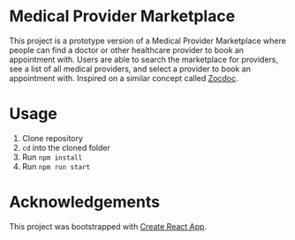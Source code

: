 # Medical Provider Marketplace

This project is a prototype version of a Medical Provider Marketplace where people can find a doctor or other healthcare provider to book an appointment with. Users are able to search the marketplace for providers, see a list of all medical providers, and select a provider to book an appointment with. Inspired on a similar concept called [Zocdoc](https://www.zocdoc.com).

# Usage

1. Clone repository
2. `cd` into the cloned folder
2. Run `npm install`
3. Run `npm run start`

# Acknowledgements

This project was bootstrapped with [Create React App](https://github.com/facebook/create-react-app).
